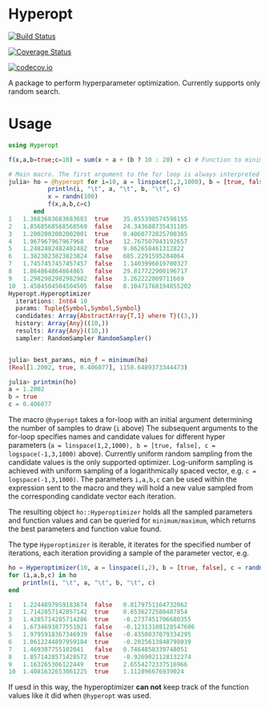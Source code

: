 # Hyperopt

[![Build Status](https://travis-ci.org/baggepinnen/Hyperopt.jl.svg?branch=master)](https://travis-ci.org/baggepinnen/Hyperopt.jl)

[![Coverage Status](https://coveralls.io/repos/baggepinnen/Hyperopt.jl/badge.svg?branch=master&service=github)](https://coveralls.io/github/baggepinnen/Hyperopt.jl?branch=master)

[![codecov.io](http://codecov.io/github/baggepinnen/Hyperopt.jl/coverage.svg?branch=master)](http://codecov.io/github/baggepinnen/Hyperopt.jl?branch=master)

A package to perform hyperparameter optimization. Currently supports only random search.

# Usage

```julia
using Hyperopt

f(x,a,b=true;c=10) = sum(x + a + (b ? 10 : 20) + c) # Function to minimize

# Main macro. The first argument to the for loop is always interpreted as the number of iterations
julia> ho = @hyperopt for i=10, a = linspace(1,2,1000), b = [true, false], c = logspace(-1,3,1000)
           println(i, "\t", a, "\t", b, "\t", c)
           x = randn(100)
           f(x,a,b,c=c)
       end
1   1.3683683683683683  true    35.855398574598155
2   1.8568568568568569  false   24.343688735431105
3   1.2002002002002001  true    0.4060772025700365
4   1.967967967967968   false   12.767507043192657
5   1.2482482482482482  true    9.862658461312822
6   1.3823823823823824  false   685.2291595284064
7   1.7457457457457457  false   1.1403996019700327
8   1.864864864864865   false   29.817722900196717
9   1.2982982982982982  false   3.262222009711669
10  1.4504504504504505  false   0.10471768194855202
Hyperopt.Hyperoptimizer
  iterations: Int64 10
  params: Tuple{Symbol,Symbol,Symbol}
  candidates: Array{AbstractArray{T,1} where T}((3,))
  history: Array{Any}((10,))
  results: Array{Any}((10,))
  sampler: RandomSampler RandomSampler()


julia> best_params, min_f = minimum(ho)
(Real[1.2002, true, 0.406077], 1158.6489373344473)

julia> printmin(ho)
a = 1.2002
b = true
c = 0.406077
```

The macro `@hyperopt` takes a for-loop with an initial argument determining the number of samples to draw (`i` above)
The subsequent arguments to the for-loop specifies names and candidate values for different hyper parameters (`a = linspace(1,2,1000), b = [true, false], c = logspace(-1,3,1000)` above). Currently uniform random sampling from the candidate values is the only supported optimizer. Log-uniform sampling is achieved with uniform sampling of a logarithmically spaced vector, e.g. `c = logspace(-1,3,1000)`. The parameters `i,a,b,c` can be used within the expression sent to the macro and they will hold a new value sampled from the corresponding candidate vector each iteration.

The resulting object `ho::Hyperoptimizer` holds all the sampled parameters and function values and can be queried for `minimum/maximum`, which returns the best parameters and function value found.

The type `Hyperoptimizer` is iterable, it iterates for the specified number of iterations, each iteration providing a sample of the parameter vector, e.g.
```julia
ho = Hyperoptimizer(10, a = linspace(1,2), b = [true, false], c = randn(100))
for (i,a,b,c) in ho
    println(i, "\t", a, "\t", b, "\t", c)
end

1   1.2244897959183674  false   0.8179751164732062
2   1.7142857142857142  true    0.6536272580487854
3   1.4285714285714286  true    -0.2737451706680355
4   1.6734693877551021  false   -0.12313108128547606
5   1.9795918367346939  false   -0.4350837079334295
6   1.0612244897959184  true    -0.2025613848798039
7   1.469387755102041   false   0.7464858339748051
8   1.8571428571428572  true    -0.9269021128132274
9   1.163265306122449   true    2.6554272337516966
10  1.4081632653061225  true    1.112896676939024
```

If uesd in this way, the hyperoptimizer **can not** keep track of the function values like it did when `@hyperopt` was used.
